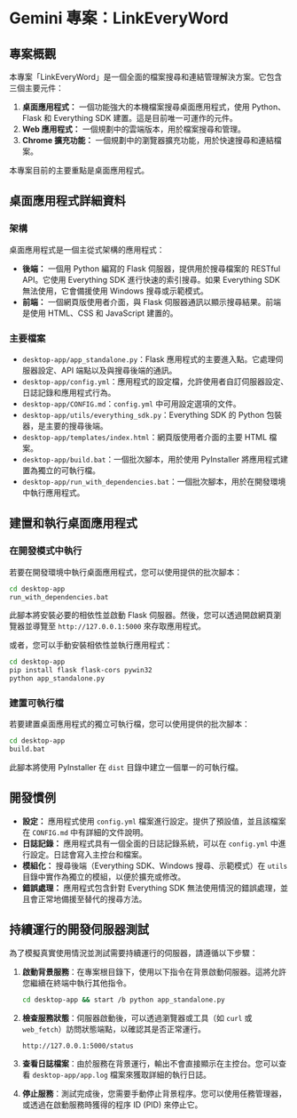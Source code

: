 # Gemini 專案：LinkEveryWord

## 專案概觀

本專案「LinkEveryWord」是一個全面的檔案搜尋和連結管理解決方案。它包含三個主要元件：

1.  **桌面應用程式：** 一個功能強大的本機檔案搜尋桌面應用程式，使用 Python、Flask 和 Everything SDK 建置。這是目前唯一可運作的元件。
2.  **Web 應用程式：** 一個規劃中的雲端版本，用於檔案搜尋和管理。
3.  **Chrome 擴充功能：** 一個規劃中的瀏覽器擴充功能，用於快速搜尋和連結檔案。

本專案目前的主要重點是桌面應用程式。

## 桌面應用程式詳細資料

### 架構

桌面應用程式是一個主從式架構的應用程式：

*   **後端：** 一個用 Python 編寫的 Flask 伺服器，提供用於搜尋檔案的 RESTful API。它使用 Everything SDK 進行快速的索引搜尋。如果 Everything SDK 無法使用，它會備援使用 Windows 搜尋或示範模式。
*   **前端：** 一個網頁版使用者介面，與 Flask 伺服器通訊以顯示搜尋結果。前端是使用 HTML、CSS 和 JavaScript 建置的。

### 主要檔案

*   `desktop-app/app_standalone.py`：Flask 應用程式的主要進入點。它處理伺服器設定、API 端點以及與搜尋後端的通訊。
*   `desktop-app/config.yml`：應用程式的設定檔，允許使用者自訂伺服器設定、日誌記錄和應用程式行為。
*   `desktop-app/CONFIG.md`：`config.yml` 中可用設定選項的文件。
*   `desktop-app/utils/everything_sdk.py`：Everything SDK 的 Python 包裝器，是主要的搜尋後端。
*   `desktop-app/templates/index.html`：網頁版使用者介面的主要 HTML 檔案。
*   `desktop-app/build.bat`：一個批次腳本，用於使用 PyInstaller 將應用程式建置為獨立的可執行檔。
*   `desktop-app/run_with_dependencies.bat`：一個批次腳本，用於在開發環境中執行應用程式。

## 建置和執行桌面應用程式

### 在開發模式中執行

若要在開發環境中執行桌面應用程式，您可以使用提供的批次腳本：

```bash
cd desktop-app
run_with_dependencies.bat
```

此腳本將安裝必要的相依性並啟動 Flask 伺服器。然後，您可以透過開啟網頁瀏覽器並導覽至 `http://127.0.0.1:5000` 來存取應用程式。

或者，您可以手動安裝相依性並執行應用程式：

```bash
cd desktop-app
pip install flask flask-cors pywin32
python app_standalone.py
```

### 建置可執行檔

若要建置桌面應用程式的獨立可執行檔，您可以使用提供的批次腳本：

```bash
cd desktop-app
build.bat
```

此腳本將使用 PyInstaller 在 `dist` 目錄中建立一個單一的可執行檔。

## 開發慣例

*   **設定：** 應用程式使用 `config.yml` 檔案進行設定。提供了預設值，並且該檔案在 `CONFIG.md` 中有詳細的文件說明。
*   **日誌記錄：** 應用程式具有一個全面的日誌記錄系統，可以在 `config.yml` 中進行設定。日誌會寫入主控台和檔案。
*   **模組化：** 搜尋後端（Everything SDK、Windows 搜尋、示範模式）在 `utils` 目錄中實作為獨立的模組，以便於擴充或修改。
*   **錯誤處理：** 應用程式包含針對 Everything SDK 無法使用情況的錯誤處理，並且會正常地備援至替代的搜尋方法。

## 持續運行的開發伺服器測試

為了模擬真實使用情況並測試需要持續運行的伺服器，請遵循以下步驟：

1.  **啟動背景服務**：在專案根目錄下，使用以下指令在背景啟動伺服器。這將允許您繼續在終端中執行其他指令。

    ```bash
    cd desktop-app && start /b python app_standalone.py
    ```

2.  **檢查服務狀態**：伺服器啟動後，可以透過瀏覽器或工具（如 `curl` 或 `web_fetch`）訪問狀態端點，以確認其是否正常運行。

    ```
    http://127.0.0.1:5000/status
    ```

3.  **查看日誌檔案**：由於服務在背景運行，輸出不會直接顯示在主控台。您可以查看 `desktop-app/app.log` 檔案來獲取詳細的執行日誌。

4.  **停止服務**：測試完成後，您需要手動停止背景程序。您可以使用任務管理器，或透過在啟動服務時獲得的程序 ID (PID) 來停止它。

